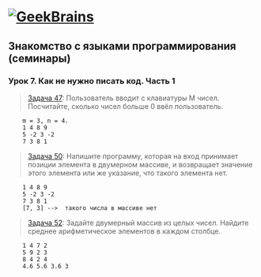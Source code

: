 # [![GeekBrains](https://frontend-scripts.hb.bizmrg.com/unique-hf/svg/logo.svg)](https://gb.ru)

## Знакомство с языками программирования (семинары)

### Урок 7. Как не нужно писать код. Часть 1

> [Задача 47](https://github.com/XYI7I/GeekBrains/blob/main/Geek/C%23/lesson7/HW/task1/Program.cs): Пользователь вводит с клавиатуры M чисел. Посчитайте, сколько чисел больше 0 ввёл пользователь.

        m = 3, n = 4.
        1 4 8 9
        5 -2 3 -2
        7 3 8 1

> [Задача 50](https://github.com/XYI7I/GeekBrains/tree/main/Geek/C%23/lesson7/HW/task2/Program.cs): Напишите программу, которая на вход принимает позиции элемента в двумерном массиве, и возвращает значение этого элемента или же указание, что такого элемента нет.

        1 4 8 9
        5 -2 3 -2
        7 3 8 1
        [7, 3] -->  такого числа в массиве нет

> [Задача 52](https://github.com/XYI7I/GeekBrains/tree/main/Geek/C%23/lesson7/HW/task3/Program.cs): Задайте двумерный массив из целых чисел. Найдите среднее арифметическое элементов в каждом столбце.

        1 4 7 2
        5 9 2 3
        8 4 2 4
        4.6 5.6 3.6 3